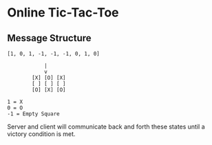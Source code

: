 # Online Tic-Tac-Toe

## Message Structure
```
[1, 0, 1, -1, -1, -1, 0, 1, 0]

            |
            v
        [X] [O] [X]
        [ ] [ ] [ ]
        [O] [X] [O]

1 = X
0 = O
-1 = Empty Square
```

Server and client will communicate back and forth these states until a victory condition is met.
